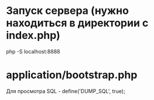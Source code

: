 # Запуск сервера (нужно находиться в директории с index.php)
php -S localhost:8888

# application/bootstrap.php
Для просмотра SQL - define('DUMP_SQL', true);
